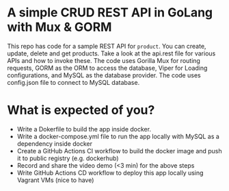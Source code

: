 # A simple CRUD REST API in GoLang with Mux & GORM

This repo has code for a sample REST API for `product`. You can create, update, delete and get products.
Take a look at the api.rest file for various APIs and how to invoke these.
The code uses Gorilla Mux for routing requests, GORM as the ORM to access the database,
Viper for Loading configurations, and MySQL as the database provider.
The code uses config.json file to connect to MySQL database.

# What is expected of you?
- Write a Dokerfile to build the app inside docker.
- Write a docker-compose.yml file to run the app locally with MySQL as a dependency inside docker
- Create a GitHub Actions CI workflow to build the docker image and push it to public registry (e.g. dockerhub)
- Record and share the video demo (<3 min) for the above steps 
- Write GitHub Actions CD workflow to deploy this app locally using Vagrant VMs (nice to have)

